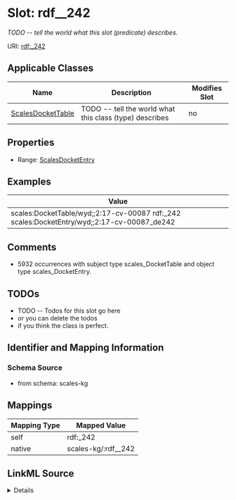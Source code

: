 

# Slot: rdf__242


_TODO -- tell the world what this slot (predicate) describes._





URI: [rdf:_242](http://www.w3.org/1999/02/22-rdf-syntax-ns#_242)



<!-- no inheritance hierarchy -->





## Applicable Classes

| Name | Description | Modifies Slot |
| --- | --- | --- |
| [ScalesDocketTable](../classes/ScalesDocketTable.md) | TODO -- tell the world what this class (type) describes |  no  |







## Properties

* Range: [ScalesDocketEntry](../classes/ScalesDocketEntry.md)






## Examples

| Value |
| --- |
| scales:DocketTable/wyd;;2:17-cv-00087 rdf:_242 scales:DocketEntry/wyd;;2:17-cv-00087_de242 |

## Comments

* 5932 occurrences with subject type scales_DocketTable and object type scales_DocketEntry.

## TODOs

* TODO -- Todos for this slot go here
* or you can delete the todos
* if you think the class is perfect.

## Identifier and Mapping Information







### Schema Source


* from schema: scales-kg




## Mappings

| Mapping Type | Mapped Value |
| ---  | ---  |
| self | rdf:_242 |
| native | scales-kg/:rdf__242 |




## LinkML Source

<details>
```yaml
name: rdf__242
description: TODO -- tell the world what this slot (predicate) describes.
todos:
- TODO -- Todos for this slot go here
- or you can delete the todos
- if you think the class is perfect.
comments:
- 5932 occurrences with subject type scales_DocketTable and object type scales_DocketEntry.
examples:
- value: scales:DocketTable/wyd;;2:17-cv-00087 rdf:_242 scales:DocketEntry/wyd;;2:17-cv-00087_de242
from_schema: scales-kg
rank: 1000
slot_uri: rdf:_242
alias: rdf__242
domain_of:
- scales_DocketTable
range: scales_DocketEntry

```
</details>